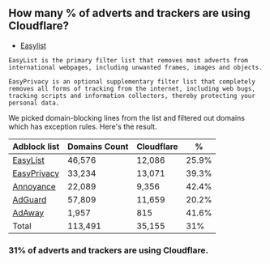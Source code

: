 ## How many % of adverts and trackers are using Cloudflare?


- [Easylist](https://web.archive.org/web/20210516110248/https://easylist.to/)
```
EasyList is the primary filter list that removes most adverts from international webpages, including unwanted frames, images and objects.

EasyPrivacy is an optional supplementary filter list that completely removes all forms of tracking from the internet, including web bugs, tracking scripts and information collectors, thereby protecting your personal data.
```


We picked domain-blocking lines from the list and filtered out domains which has exception rules.
Here's the result.


| Adblock list | Domains Count | Cloudflare | % |
| --- | --- | --- | --- |
| [EasyList](https://easylist.to/easylist/easylist.txt) | 46,576 | 12,086 | 25.9% |
| [EasyPrivacy](https://easylist.to/easylist/easyprivacy.txt) | 33,234 | 13,071 | 39.3% |
| [Annoyance](https://secure.fanboy.co.nz/fanboy-annoyance.txt) | 22,089 | 9,356 | 42.4% |
| [AdGuard](https://adguardteam.github.io/AdGuardSDNSFilter/Filters/filter.txt) | 57,809 | 11,659 | 20.2% |
| [AdAway](https://raw.githubusercontent.com/AdAway/adaway.github.io/master/hosts.txt) | 1,957 | 815 | 41.6% |
| Total | 113,491 | 35,155 | 31% |


### 31% of adverts and trackers are using Cloudflare.